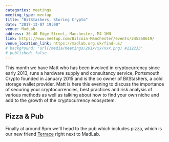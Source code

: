 ```yaml
---
categories: meetings
meeting_type: meetup
title: "BitStashers, Storing Crypto"
date: "2017-13-07 19:00"
venue: MadLab
address: 36-40 Edge Street, Manchester, M4 1HN
link: https://www.meetup.com/Bitcoin-Manchester/events/245368619/
venue_location_link: https://madlab.org.uk/find-us/
# background: "url(/media/meetings/201x/xx/xxx.png) #112233"
# published: false
---
```


This month we have Matt who has been involved in cryptocurrency since early 2013, runs a hardware supply and consultancy service, Portsmouth Crypto founded in January 2015 and is the co owner of BitStashers, a cold storage wallet provider. Matt is here this evening to discuss the importance of securing your cryptocurrencies, best practices and risk analysis of various methods as well as talking about how to find your own niche and add to the growth of the cryptocurrency ecosystem.

## Pizza & Pub

Finally at around 9pm we'll head to the pub which includes pizza, which is our new friend [Terrace][terrace] right next to MadLab.

[terrace]: https://twitter.com/nqterrace
